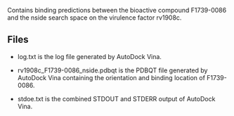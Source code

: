 Contains binding predictions between the bioactive compound F1739-0086 and the nside search space on the virulence factor rv1908c.

## Files

- log.txt is the log file generated by AutoDock Vina.

- rv1908c_F1739-0086_nside.pdbqt is the PDBQT file generated by AutoDock Vina containing the orientation and binding location of F1739-0086.

- stdoe.txt is the combined STDOUT and STDERR output of AutoDock Vina.

